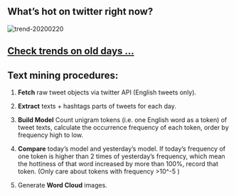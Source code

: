 ## What’s hot on twitter right now?

![trend-20200220][wordcloud]

[wordcloud]: https://raw.githubusercontent.com/xdqc/tweet-trend-everyday/master/word-cloud/trend-20200220.png?token=AF5V4P7ADR6KQBZ4CEDTNIK6AXRMU "trend-20200220"

## [Check trends on old days ...](https://github.com/xdqc/tweet-trend-everyday/tree/master/word-cloud)

## Text mining procedures:

1. **Fetch** raw tweet objects via twitter API (English tweets only).

2. **Extract** texts + hashtags parts of tweets for each day.

3. **Build Model** Count unigram tokens (i.e. one English word as a token) of tweet texts, calculate the occurrence frequency of each token, order by frequency high to low.

4. **Compare** today’s model and yesterday’s model. If today’s frequency of one token is higher than 2 times of yesterday’s frequency, which mean the hottiness of that word increased by more than 100%, record that token. (Only care about tokens with frequency >10^-5 )

5. Generate **Word Cloud** images.
